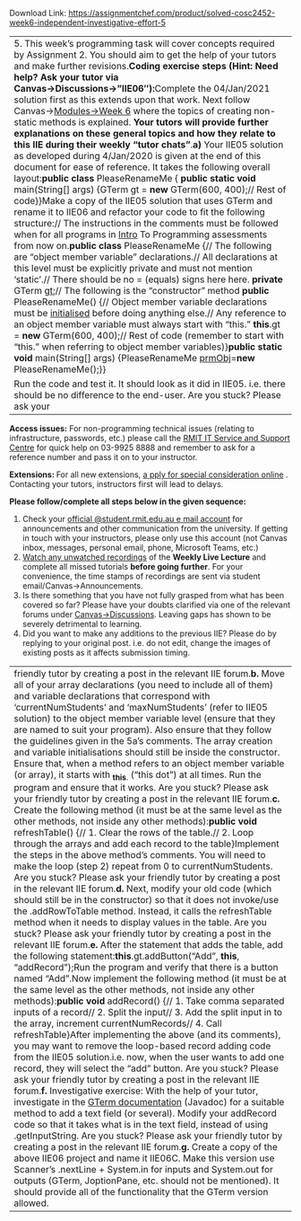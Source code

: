 Download Link: https://assignmentchef.com/product/solved-cosc2452-week6-independent-investigative-effort-5
<br>
<table width="748">

 <tbody>

  <tr>

   <td width="748">5. This week’s programming task will cover concepts required by Assignment 2. You should aim to get the help of your tutors and make further revisions.<strong>Coding exercise steps (Hint: Need help? Ask your tutor via Canvas→Discussions→”IIE06″):</strong>Complete the 04/Jan/2021 solution first as this extends upon that work. Next follow Canvas→<a href="https://rmit.instructure.com/courses/70691/modules">Modules→Week 6</a> where the topics of creating non-static methods is explained. <strong>Your tutors will provide further explanations on these general topics and how they relate to this IIE during their weekly “tutor chats”</strong>.<strong>a) </strong>Your IIE05 solution as developed during 4/Jan/2020 is given at the end of this document for ease of reference. It takes the following overall layout:<strong>public</strong> <strong>class</strong> PleaseRenameMe { <strong>public</strong> <strong>static</strong> <strong>void</strong> main(String[] args) {GTerm gt = <strong>new</strong> GTerm(600, 400);// Rest of code}}Make a copy of the IIE05 solution that uses GTerm and rename it to IIE06 and refactor your code to fit the following structure:// The instructions in the comments must be followed when for all programs in <u>Intro</u> To Programming assessments from now on.<strong>public</strong> <strong>class</strong> PleaseRenameMe {// The following are “object member variable” declarations.// All declarations at this level must be explicitly private and must not mention ‘static’.// There should be no = (equals) signs here here. <strong>private</strong> GTerm <u>gt</u>;// The following is the “constructor” method <strong>public</strong> PleaseRenameMe() {// Object member variable declarations must be <u>initialised</u> before doing anything else.// Any reference to an object member variable must always start with “this.” <strong>this</strong>.gt = <strong>new</strong> GTerm(600, 400);// Rest of code (remember to start with “this.” when referring to object member variables)}<strong>public</strong> <strong>static</strong> <strong>void</strong> main(String[] args) {PleaseRenameMe <u>prmObj</u>=<strong>new</strong> PleaseRenameMe();}}</td>

  </tr>

  <tr>

   <td width="748">Run the code and test it. It should look as it did in IIE05. i.e. there should be no difference to the end-user. Are you stuck? Please ask your</td>

  </tr>

 </tbody>

</table>

<strong>Access issues:</strong> For non-programming technical issues (relating to infrastructure, passwords, etc.) please call the <a href="https://www.rmit.edu.au/students/support-and-facilities/it-services-for-students/service-and-support-centre">RMIT IT Service and </a><a href="https://www.rmit.edu.au/students/support-and-facilities/it-services-for-students/service-and-support-centre">Support Centre</a> for quick help on 03-9925 8888 and remember to ask for a reference number and pass it on to your instructor.

<strong>Extensions: </strong>For all new extensions,  <a href="https://specon.rmit.edu.au/specon/"> </a><a href="https://specon.rmit.edu.au/specon/">a</a><a href="https://specon.rmit.edu.au/specon/">  </a><a href="https://specon.rmit.edu.au/specon/">pply for special consideration online</a> .  Contacting your tutors, instructors first will lead to delays.

<strong>Please follow/complete all steps below in the given sequence:</strong>

<ol>

 <li>Check your <a href="https://www.rmit.edu.au/students/support-and-facilities/it-services-for-students/email">official</a><a href="https://www.rmit.edu.au/students/support-and-facilities/it-services-for-students/email">  </a><a href="https://www.rmit.edu.au/students/support-and-facilities/it-services-for-students/email">@student.rmit.edu.au e</a><a href="https://www.rmit.edu.au/students/support-and-facilities/it-services-for-students/email">  </a><a href="https://www.rmit.edu.au/students/support-and-facilities/it-services-for-students/email">mail account</a>  for announcements and other communication from the university. If getting in touch with your instructors, please only use this account (not Canvas inbox, messages, personal email, phone, Microsoft Teams, etc.)</li>

 <li><a href="https://rmit.instructure.com/courses/70691/pages/how-to-watch-recordings-of-live-lessons?module_item_id=2768983">Watch any unwatched recordings</a> of the <strong>Weekly Live Lecture</strong> and complete all missed tutorials <strong>before going further</strong>. For your convenience, the time stamps of recordings are sent via student email/Canvas→Announcements.</li>

 <li>Is there something that you have not fully grasped from what has been covered so far? Please have your doubts clarified via one of the relevant forums under <a href="https://rmit.instructure.com/courses/70691/discussion_topics">Canvas→Discussions</a>. Leaving gaps has shown to be severely detrimental to learning.</li>

 <li>Did you want to make any additions to the previous IIE? Please do by replying to your original post. i.e. do not edit, change the images of existing posts as it affects submission timing.</li>

</ol>




<table width="748">

 <tbody>

  <tr>

   <td width="748">friendly tutor by creating a post in the relevant IIE forum.<strong>b.                   </strong>Move all of your array declarations (you need to include all of them) and variable declarations that correspond with ‘currentNumStudents’ and ‘maxNumStudents’ (refer to IIE05 solution) to the object member variable level (ensure that they are named to suit your program). Also ensure that they follow the guidelines given in the 5a’s comments. The array creation and variable initialisations should still be inside the constructor. Ensure that, when a method refers to an object member variable (or array), it starts with <strong><sub>this</sub></strong><sub>.</sub> (“this dot”) at all times. Run the program and ensure that it works. Are you stuck? Please ask your friendly tutor by creating a post in the relevant IIE forum.<strong>c.                    </strong>Create the following method (it must be at the same level as the other methods, not inside any other methods):<strong>public</strong> <strong>void</strong> refreshTable() {// 1. Clear the rows of the table.// 2. Loop through the arrays and add each record to the table}Implement the steps in the above method’s comments. You will need to make the loop (step 2) repeat from 0 to currentNumStudents. Are you stuck? Please ask your friendly tutor by creating a post in the relevant IIE forum.<strong>d.                   </strong>Next, modify your old code (which should still be in the constructor) so that it does not invoke/use the .addRowToTable method. Instead, it calls the refreshTable method when it needs to display values in the table. Are you stuck? Please ask your friendly tutor by creating a post in the relevant IIE forum.<strong>e.                    </strong>After the statement that adds the table, add the following statement:<strong>this</strong>.gt.addButton(“Add”, <strong>this</strong>, “addRecord”);Run the program and verify that there is a button named “Add”.Now implement the following method (it must be at the same level as the other methods, not inside any other methods):<strong>public</strong> <strong>void</strong> addRecord() {// 1. Take comma separated inputs of a record// 2. Split the input// 3. Add the split input in to the array, increment currentNumRecords// 4. Call refreshTable}After implementing the above (and its comments), you may want to remove the loop-based record adding code from the IIE05 solution.i.e. now, when the user wants to add one record, they will select the “add” button. Are you stuck? Please ask your friendly tutor by creating a post in the relevant IIE forum.<strong>f.                    </strong>Investigative exercise: With the help of your tutor, investigate in the <a href="https://img1.wsimg.com/blobby/go/d666d560-b60b-4b59-9db3-e2778fabc10a/downloads/GTerm-Documentation-2020.08.25.pdf?ver=1609742780215">GTerm documentation</a> (Javadoc) for a suitable method to add a text field (or several). Modify your addRecord code so that it takes what is in the text field, instead of using .getInputString. Are you stuck? Please ask your friendly tutor by creating a post in the relevant IIE forum.<strong>g.                   </strong>Create a copy of the above IIE06 project and name it IIE06C. Make this version use Scanner’s .nextLine + System.in for inputs and System.out for outputs (GTerm, JoptionPane, etc. should not be mentioned). It should provide all of the functionality that the GTerm version allowed. </td>

  </tr>

 </tbody>

</table>